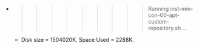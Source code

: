 * >>>>>>>>> Running inst-min-con-00-apt-custom-repository.sh ...
  * Disk size = 1504020K. Space Used = 2288K.
